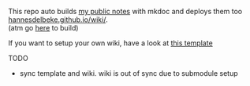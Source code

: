 This repo auto builds [my public notes](https://github.com/hannesdelbeke/brain) with mkdoc and deploys them too [hannesdelbeke.github.io/wiki/](https://hannesdelbeke.github.io/wiki/).  
(atm go [here](https://github.com/hannesdelbeke/wiki/actions/workflows/copy-to-documentation-branch.yml) to build)

If you want to setup your own wiki, have a look at [this template](https://github.com/hannesdelbeke/wiki_template)

TODO
- sync template and wiki. wiki is out of sync due to submodule setup
